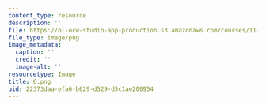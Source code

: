 ```yaml
---
content_type: resource
description: ''
file: https://ol-ocw-studio-app-production.s3.amazonaws.com/courses/11-s942-wanderings-in-psychogeography-exploring-landscapes-of-history-biography-memory-culture-nature-poetry-surreality-fantasy-and-madness-fall-2020/22373daaefa6b629d529d5c1ae200954_6.png
file_type: image/png
image_metadata:
  caption: ''
  credit: ''
  image-alt: ''
resourcetype: Image
title: 6.png
uid: 22373daa-efa6-b629-d529-d5c1ae200954
---
```

